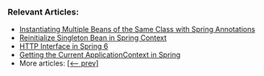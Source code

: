 
### Relevant Articles:
- [Instantiating Multiple Beans of the Same Class with Spring Annotations](https://www.baeldung.com/spring-same-class-multiple-beans)
- [Reinitialize Singleton Bean in Spring Context](https://www.baeldung.com/spring-reinitialize-singleton-bean)
- [HTTP Interface in Spring 6](https://www.baeldung.com/spring-6-http-interface)
- [Getting the Current ApplicationContext in Spring](https://www.baeldung.com/spring-get-current-applicationcontext)
- More articles: [[<-- prev]](../spring-core-5)